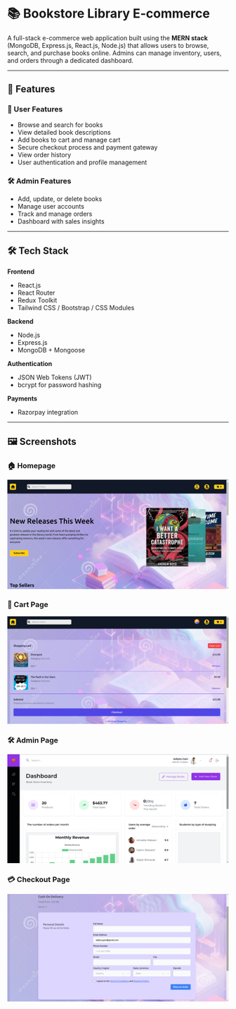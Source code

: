 # 📚 Bookstore Library E-commerce

A full-stack e-commerce web application built using the **MERN stack** (MongoDB, Express.js, React.js, Node.js) that allows users to browse, search, and purchase books online. Admins can manage inventory, users, and orders through a dedicated dashboard.

---

## 🚀 Features

### 👤 User Features
- Browse and search for books
- View detailed book descriptions
- Add books to cart and manage cart
- Secure checkout process and payment gateway
- View order history
- User authentication and profile management

### 🛠️ Admin Features
- Add, update, or delete books
- Manage user accounts
- Track and manage orders
- Dashboard with sales insights

---

## 🛠️ Tech Stack

**Frontend**
- React.js
- React Router
- Redux Toolkit
- Tailwind CSS / Bootstrap / CSS Modules

**Backend**
- Node.js
- Express.js
- MongoDB + Mongoose

**Authentication**
- JSON Web Tokens (JWT)
- bcrypt for password hashing

**Payments**
- Razorpay integration

---

## 🖼️ Screenshots

### 🏠 Homepage
![Homepage](frontend/public/SSHomepage.png)

### 🛒 Cart Page
![Cart Page](frontend/public/SSCart.png)

### 🛠️ Admin Page
![Admin Page](frontend/public/SSAdmin.png)

### 💳 Checkout Page
![Checkout Page](frontend/public/SSCheckout.png)

